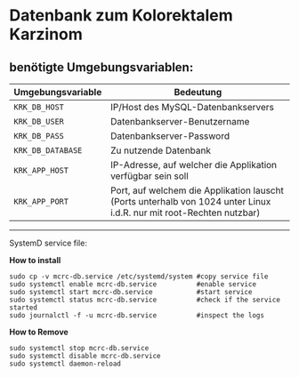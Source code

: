 # Datenbank zum Kolorektalem Karzinom

## benötigte Umgebungsvariablen:

| Umgebungsvariable | Bedeutung                                                                                                            |
| ----------------- | -------------------------------------------------------------------------------------------------------------------- |
| `KRK_DB_HOST`     | IP/Host des MySQL-Datenbankservers                                                                                   |
| `KRK_DB_USER`     | Datenbankserver-Benutzername                                                                                         |
| `KRK_DB_PASS`     | Datenbankserver-Password                                                                                             |
| `KRK_DB_DATABASE` | Zu nutzende Datenbank                                                                                                |
| `KRK_APP_HOST`    | IP-Adresse, auf welcher die Applikation verfügbar sein soll                                                          |
| `KRK_APP_PORT`    | Port, auf welchem die Applikation lauscht (Ports unterhalb von 1024 unter Linux i.d.R. nur mit root-Rechten nutzbar) |

---

SystemD service file:

**How to install**
```
sudo cp -v mcrc-db.service /etc/systemd/system #copy service file
sudo systemctl enable mcrc-db.service          #enable service
sudo systemctl start mcrc-db.service           #start service
sudo systemctl status mcrc-db.service          #check if the service started
sudo journalctl -f -u mcrc-db.service          #inspect the logs
```
**How to Remove**
```
sudo systemctl stop mcrc-db.service
sudo systemctl disable mcrc-db.service
sudo systemctl daemon-reload
```
